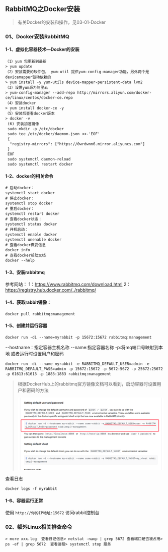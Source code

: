 ## RabbitMQ之Docker安装

> 有关Docker的安装和操作，见03-01-Docker

### 01、Docker安装RabbitMQ

#### 1-1、虚拟化容器技术—Docker的安装

```shell
（1）yum 包更新到最新
> yum update
（2）安装需要的软件包， yum-util 提供yum-config-manager功能，另外两个是devicemapper驱动依赖的
> yum install -y yum-utils device-mapper-persistent-data lvm2
（3）设置yum源为阿里云
> yum-config-manager --add-repo http://mirrors.aliyun.com/docker-ce/linux/centos/docker-ce.repo
（4）安装docker
> yum install docker-ce -y
（5）安装后查看docker版本
> docker -v
 (6) 安装加速镜像
 sudo mkdir -p /etc/docker
 sudo tee /etc/docker/daemon.json <<-'EOF'
 {
  "registry-mirrors": ["https://0wrdwnn6.mirror.aliyuncs.com"]
 }
 EOF
 sudo systemctl daemon-reload
 sudo systemctl restart docker
```

#### 1-2、docker的相关命令

```shell
# 启动docker：
systemctl start docker
# 停止docker：
systemctl stop docker
# 重启docker：
systemctl restart docker
# 查看docker状态：
systemctl status docker
# 开机启动：  
systemctl enable docker
systemctl unenable docker
# 查看docker概要信息
docker info
# 查看docker帮助文档
docker --help
```

#### 1-3、安装rabbitmq

参考网站：
1：https://www.rabbitmq.com/download.html
2：https://registry.hub.docker.com/_/rabbitmq/

#### 1-4、获取rabbit镜像：

```shell
docker pull rabbitmq:management
```

#### 1-5、创建并运行容器

```shell
docker run -di --name=myrabbit -p 15672:15672 rabbitmq:management
```

--hostname：指定容器主机名称
--name:指定容器名称
-p:将mq端口号映射到本地
或者运行时设置用户和密码

```shell
docker run -di --name myrabbit -e RABBITMQ_DEFAULT_USER=admin -e RABBITMQ_DEFAULT_PASS=admin -p 15672:15672 -p 5672:5672 -p 25672:25672 -p 61613:61613 -p 1883:1883 rabbitmq:management
```

> 根据DockerHub上的rabbitmq官方镜像文档可以看到，启动容器时设置用户和密码的方法
>
> ![image-20241101001111193](./assets/10.RabbitMQ之Docker安装/image-20241101001111193.png)

查看日志

```shell
docker logs -f myrabbit
```

#### 1-6、容器运行正常

使用 `http://你的IP地址:15672` 访问rabbit控制台

### 02、额外Linux相关排查命令

```shell
> more xxx.log  查看日记信息> netstat -naop | grep 5672 查看端口是否被占用> ps -ef | grep 5672  查看进程> systemctl stop 服务
```

